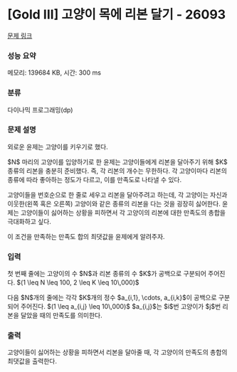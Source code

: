 # [Gold III] 고양이 목에 리본 달기 - 26093 

[문제 링크](https://www.acmicpc.net/problem/26093) 

### 성능 요약

메모리: 139684 KB, 시간: 300 ms

### 분류

다이나믹 프로그래밍(dp)

### 문제 설명

<p>외로운 윤제는 고양이를 키우기로 했다.</p>

<p>$N$ 마리의 고양이를 입양하기로 한 윤제는 고양이들에게 리본을 달아주기 위해 $K$ 종류의 리본을 충분히 준비했다. 즉, 각 리본의 개수는 무한하다. 각 고양이마다 리본의 종류에 따라 좋아하는 정도가 다르고, 이를 만족도로 나타낼 수 있다.</p>

<p>고양이들을 번호순으로 한 줄로 세우고 리본을 달아주려고 하는데, 각 고양이는 자신과 이웃한(왼쪽 혹은 오른쪽) 고양이와 같은 종류의 리본을 다는 것을 굉장히 싫어한다. 윤제는 고양이들이 싫어하는 상황을 피하면서 각 고양이의 리본에 대한 만족도의 총합을 극대화하고 싶다.</p>

<p>이 조건을 만족하는 만족도 합의 최댓값을 윤제에게 알려주자.</p>

### 입력 

 <p>첫 번째 줄에는 고양이의 수 $N$과 리본 종류의 수 $K$가 공백으로 구분되어 주어진다. $(1 \leq N \leq 100, 2 \leq K \leq 10\,000)$</p>

<p>다음 $N$개의 줄에는 각각 $K$개의 정수 $a_{i,1}, \cdots, a_{i,k}$이 공백으로 구분되어 주어진다. $(1 \leq a_{i,j} \leq 10\,000)$ $a_{i,j}$는 $i$번 고양이가 $j$번 리본을 달았을 때의 만족도를 의미한다.</p>

### 출력 

 <p>고양이들이 싫어하는 상황을 피하면서 리본을 달아줄 때, 각 고양이의 만족도의 총합의 최댓값을 출력한다.</p>

